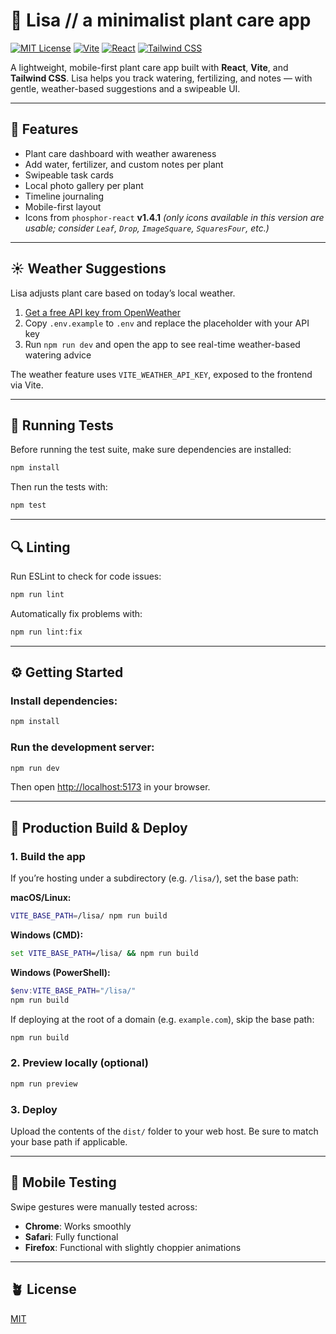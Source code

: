 # 🌿 Lisa // a minimalist plant care app

[![MIT License](https://img.shields.io/badge/license-MIT-green.svg)](LICENSE)
[![Vite](https://img.shields.io/badge/built%20with-vite-646CFF.svg?logo=vite&logoColor=white)](https://vitejs.dev)
[![React](https://img.shields.io/badge/react-18+-61DAFB?logo=react)](https://reactjs.org/)
[![Tailwind CSS](https://img.shields.io/badge/tailwindcss-3.x-38B2AC?logo=tailwindcss&logoColor=white)](https://tailwindcss.com)

A lightweight, mobile-first plant care app built with **React**, **Vite**, and **Tailwind CSS**. Lisa helps you track watering, fertilizing, and notes — with gentle, weather-based suggestions and a swipeable UI.

---

## 🌱 Features

- Plant care dashboard with weather awareness
- Add water, fertilizer, and custom notes per plant
- Swipeable task cards
- Local photo gallery per plant
- Timeline journaling
- Mobile-first layout
- Icons from `phosphor-react` **v1.4.1** *(only icons available in this version are usable; consider `Leaf`, `Drop`, `ImageSquare`, `SquaresFour`, etc.)*

---

## ☀️ Weather Suggestions

Lisa adjusts plant care based on today’s local weather.

1. [Get a free API key from OpenWeather](https://openweathermap.org/api)
2. Copy `.env.example` to `.env` and replace the placeholder with your API key
3. Run `npm run dev` and open the app to see real-time weather-based watering advice

The weather feature uses `VITE_WEATHER_API_KEY`, exposed to the frontend via Vite.

---

## 🧪 Running Tests

Before running the test suite, make sure dependencies are installed:

```bash
npm install
```

Then run the tests with:

```bash
npm test
```

---

## 🔍 Linting

Run ESLint to check for code issues:
```bash
npm run lint
```

Automatically fix problems with:
```bash
npm run lint:fix
```

---

## ⚙️ Getting Started

### Install dependencies:
```bash
npm install
```

### Run the development server:
```bash
npm run dev
```

Then open [http://localhost:5173](http://localhost:5173) in your browser.

---

## 🚀 Production Build & Deploy

### 1. Build the app

If you’re hosting under a subdirectory (e.g. `/lisa/`), set the base path:

**macOS/Linux:**
```bash
VITE_BASE_PATH=/lisa/ npm run build
```

**Windows (CMD):**
```cmd
set VITE_BASE_PATH=/lisa/ && npm run build
```

**Windows (PowerShell):**
```powershell
$env:VITE_BASE_PATH="/lisa/"
npm run build
```

If deploying at the root of a domain (e.g. `example.com`), skip the base path:
```bash
npm run build
```

### 2. Preview locally (optional)
```bash
npm run preview
```

### 3. Deploy
Upload the contents of the `dist/` folder to your web host. Be sure to match your base path if applicable.

---

## 📱 Mobile Testing

Swipe gestures were manually tested across:

- **Chrome**: Works smoothly
- **Safari**: Fully functional
- **Firefox**: Functional with slightly choppier animations

---

## 🪴 License

[MIT](LICENSE)
